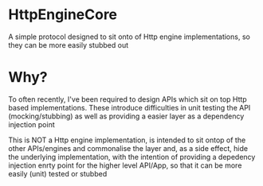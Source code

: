 # HttpEngineCore
A simple protocol designed to sit onto of Http engine implementations, so they can be more easily stubbed out

# Why?

To often recently, I've been required to design APIs which sit on top Http based implementations.  These introduce difficulties in unit testing the API (mocking/stubbing) as well as providing a easier layer as a dependency injection point

This is NOT a Http engine implementation, is intended to sit ontop of the other APIs/engines and commonalise the layer and, as a side effect, hide the underlying implementation, with the intention of providing a depedency injection enrty point for the higher level API/App, so that it can be more easily (unit) tested or stubbed
